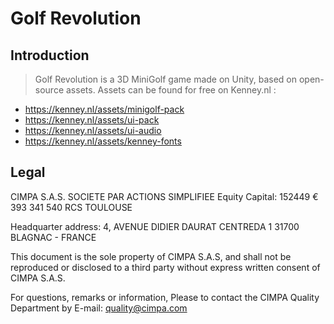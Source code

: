 # Golf Revolution

## Introduction

> Golf Revolution is a 3D MiniGolf game made on Unity, based on open-source assets.
Assets can be found for free on Kenney.nl :
-	https://kenney.nl/assets/minigolf-pack
-	https://kenney.nl/assets/ui-pack
-	https://kenney.nl/assets/ui-audio
-	https://kenney.nl/assets/kenney-fonts

## Legal

CIMPA S.A.S.
SOCIETE PAR ACTIONS SIMPLIFIEE
Equity Capital: 152449 €
393 341 540 RCS TOULOUSE

Headquarter address:
4, AVENUE DIDIER DAURAT
CENTREDA 1
31700 BLAGNAC - FRANCE

This document is the sole property of CIMPA S.A.S, and shall not be reproduced or disclosed to a third party without express written consent of CIMPA S.A.S.

For questions, remarks or information,
Please to contact the CIMPA Quality Department by
E-mail: quality@cimpa.com


